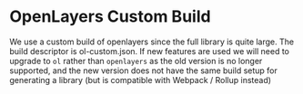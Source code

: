 # OpenLayers Custom Build

We use a custom build of openlayers since the full library is quite large. The build descriptor is ol-custom.json.
If new features are used we will need to upgrade to `ol` rather than `openlayers` as the old version is no longer
supported, and the new version does not have the same build setup for generating a library (but is compatible with
Webpack / Rollup instead)

